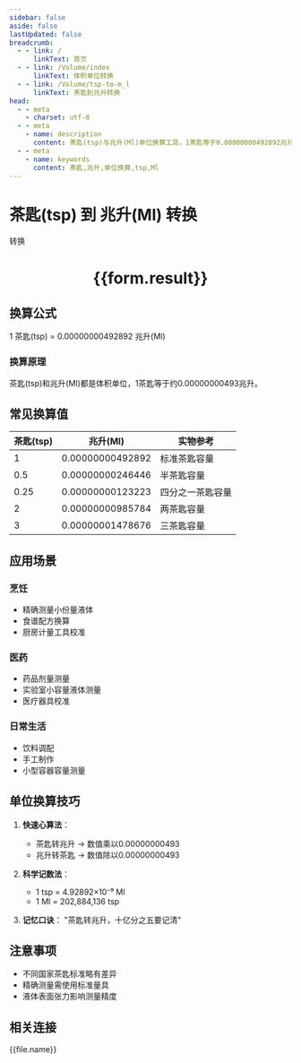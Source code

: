 ```yaml
---
sidebar: false
aside: false
lastUpdated: false
breadcrumb:
  - - link: /
      linkText: 首页
  - - link: /Volume/index
      linkText: 体积单位转换
  - - link: /Volume/tsp-to-m_l
      linkText: 茶匙到兆升转换
head:
  - - meta
    - charset: utf-8
  - - meta
    - name: description
      content: 茶匙(tsp)与兆升(Ml)单位换算工具，1茶匙等于0.00000000492892兆升。
  - - meta
    - name: keywords
      content: 茶匙,兆升,单位换算,tsp,Ml
---
```


# 茶匙(tsp) 到 兆升(Ml) 转换

<script setup>
import { onMounted, reactive, inject ,ref  } from 'vue'
import { NButton,NForm ,N极值FormItem,NInput,NInputNumber,NSelect,NCard,useMessage ,NGrid ,NGi } from 'naive-ui'
import { defineClientComponent } from 'vitepress'
import { Volume } from '../../files';

const convert = inject('convert')
const formRef = ref(null);
const rules = {
  number:{
    required: true,
    type: 'number',
    trigger: "blur"
  }
}
const form = reactive({
  number:null,
  result:'',
  title:'茶匙(tsp)到兆升(Ml)换算'
})

const convertHandler = (e) => {
  e.preventDefault();
  formRef.value?.validate((errors)=>{
    if (!errors) {
      form.result = `${form.number} tsp = ${convert(form.number).from('tsp').to('Ml')} Ml`
    }
  })
}
</script>

<n-form size="large" :model="form" ref='formRef' :rules="rules">
  <n-form-item label="数值" path="number">
    <n-input-number size="large" style="width:100%" :min="0" v-model:value="form.number" placeholder="请输入茶匙数值" />
  </n-form-item>
  <n-form-item>
    <n-button type="primary" style="width:100%" @click="convertHandler">转换</n-button>
  </n-form-item>
</n-form>
<n-card embedded :bordered="false" hoverable>
  <div style="text-align:center">
    <h1>{{form.result}}</h1>
  </div>
</n-card>

## 换算公式
1 茶匙(tsp) = 0.00000000492892 兆升(Ml)

### 换算原理
茶匙(tsp)和兆升(Ml)都是体积单位，1茶匙等于约0.00000000493兆升。

## 常见换算值
| 茶匙(tsp) | 兆升(Ml) | 实物参考                 |
|-----------|---------|--------------------------|
| 1         | 0.00000000492892 | 标准茶匙容量              |
| 0.5       | 0.00000000246446 | 半茶匙容量                |
| 0.25      | 0.00000000123223 | 四分之一茶匙容量          |
| 2         | 0.00000000985784 | 两茶匙容量                |
| 3         | 0.00000001478676 | 三茶匙容量                |

## 应用场景
### 烹饪
- 精确测量小份量液体
- 食谱配方换算
- 厨房计量工具校准

### 医药
- 药品剂量测量
- 实验室小容量液体测量
- 医疗器具校准

### 日常生活
- 饮料调配
- 手工制作
- 小型容器容量测量

## 单位换算技巧
1. **快速心算法**：
   - 茶匙转兆升 → 数值乘以0.00000000493
   - 兆升转茶匙 → 数值除以0.00000000493

2. **科学记数法**：
   - 1 tsp = 4.92892×10⁻⁹ Ml
   - 1 Ml = 202,884,136 tsp

3. **记忆口诀**：
   "茶匙转兆升，十亿分之五要记清"

## 注意事项
- 不同国家茶匙标准略有差异
- 精确测量需使用标准量具
- 液体表面张力影响测量精度

## 相关连接
<n-grid x-gap="12" :cols="4">
  <n-gi v-for="(file, index) in Volume" :key="index">
    <n-button
      text
      tag="a"
      :href="file.path"
      type="primary"
    >
      {{file.name}}
    </n-button>
  </n-gi>
</n-grid>